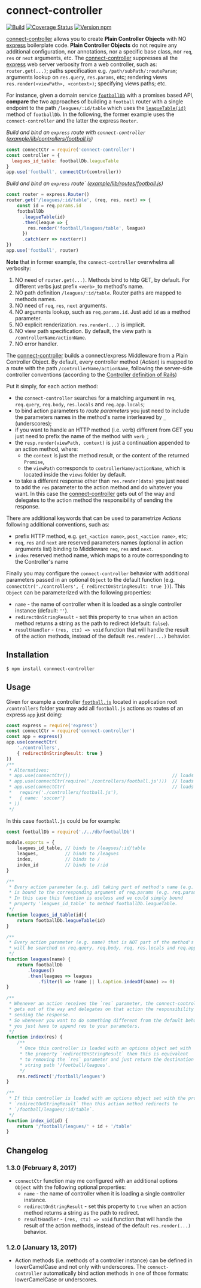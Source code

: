 # connect-controller

[![Build](https://travis-ci.org/CCISEL/connect-controller.svg?branch=master)](https://travis-ci.org/CCISEL/connect-controller)
[![Coverage Status](https://coveralls.io/repos/github/CCISEL/connect-controller/badge.svg?branch=master)](https://coveralls.io/github/CCISEL/connect-controller?branch=master)
[![Version npm](https://img.shields.io/npm/v/connect-controller.svg)](https://www.npmjs.com/package/connect-controller)

[connect-controller](https://www.npmjs.com/package/connect-controller) allows you to
create **Plain Controller Objects** with NO [express](https://www.npmjs.com/package/express)
boilerplate code. 
**Plain Controller Objects** do not require any additional configuration,
nor annotations, nor a specific base class, nor `req`, `res` or `next` arguments, etc.
The [connect-controller](https://www.npmjs.com/package/connect-controller) suppresses
all the [express](https://www.npmjs.com/package/express) web server verbosity
from a web controller, such as:
`router.get(...)`; paths specification e.g. `/path/subPath/:routeParam`;
arguments lookup on `res.query`, `res.params`, etc;  rendering views
`res.render(<viewPath>, <context>)`; specifying views paths; etc.

For instance, given a domain service [`footballDb`](example/lib/db/footballDb.js)
with a promises based API, **compare** the two approaches of building a `football` router
with a single endpoint to the path `/leagues/:id/table` which uses the
[`leagueTable(id)`](example/lib/db/footballDb.js#L35) method of `footballDb`.
In the following, the former example uses the `connect-controller` and the latter the express `Router`.

_Build and bind an `express` route with `connect-controller` ([example/lib/controllers/football.js](example/lib/controllers/football.js))_
```js
const connectCtr = require('connect-controller')
const controller = {
  leagues_id_table: footballDb.leagueTable
}
app.use('football', connectCtr(controller))
```  

_Build and bind an `express` route` ([example/lib/routes/football.js](example/lib/routes/football.js))_
```js
const router = express.Router()
router.get('/leagues/:id/table', (req, res, next) => {
    const id = req.params.id
    footballDb
      .leagueTable(id)
      .then(league => {
        res.render('football/leagues/table', league)
      })
      .catch(err => next(err))
})
app.use('football', router)
```

**Note** that in former example, the `connect-controller` overwhelms all verbosity:
  1. NO need of `router.get(...)`. Methods bind to http GET, by default. For different verbs 
  just prefix `<verb>_`to method's name.
  2. NO path definition `/leagues/:id/table`. Router paths are mapped to methods names.
  2. NO need of `req`, `res`, `next` arguments.
  3. NO arguments lookup, such as `req.params.id`. Just add `id` as a method parameter.
  4. NO explicit renderization. `res.render(...)` is implicit.
  5. NO view path specification. By default, the view path is `/controllerName/actionName`.
  6. NO error handler.

The [connect-controller](https://www.npmjs.com/package/connect-controller)
builds a connect/express Middleware from a Plain Controller Object.
By default, every controller method (_Action_) is mapped to a route with the path
`/controllerName/actionName`, following the server-side controller conventions
(according to the [Controller definition of Rails]( https://en.wikipedia.org/wiki/Ruby_on_Rails#Technical_overview))

Put it simply, for each action method:

* the `connect-controller` searches for a matching argument in `req`, `req.query`, `req.body`, 
`res.locals` and `req.app.locals`;
* to bind action parameters to _route parameters_ you just need to include
the parameters names in the method's name interleaved by `_` (underscores);
* if you want to handle an HTTP method (i.e. verb) different from GET you just need to
prefix the name of the method with `verb_`;
* the `resp.render(viewPath, context)` is just a continuation appended to an action method,
where:
   * the `context` is just the method result, or the content of the returned `Promise`,
   * the `viewPath` corresponds to `controllerName/actionName`, which is located inside the `views` folder by default.
* to take a different response other than `res.render(data)` you just need to add the
`res` parameter to the action method and do whatever you want. In this case the 
[connect-controller](https://www.npmjs.com/package/connect-controller) gets out of the way and delegates
to the action method the responsibility of sending the response.

There are additional keywords that can be used to parametrize _Actions_
following additional conventions, such as:
   * prefix HTTP method, e.g. `get_<action name>`, `post_<action name>`, etc; 
   * `req`, `res` and `next` are reserved parameters names (optional in action arguments
   list) binding to Middleware `req`, `res` and `next`.
   * `index` reserved method name, which maps to a route corresponding to the Controller's
   name

Finally you may configure the `connect-controller` behavior with additional parameters 
passed in an optional `Object` to the default function (e.g. `connectCtr('./controllers', { redirectOnStringResult: true })`).
This `Object` can be parameterized with the following properties:
   * `name` - the name of controller when it is loaded as a single controller instance (default: `''`).
   * `redirectOnStringResult` - set this property to `true` when an action method returns a string as the path to redirect (default: `false`).
   * `resultHandler` - `(res, ctx) => void` function that will handle the result of the action methods, instead of the default `res.render(...)` behavior.
  
## Installation

    $ npm install connnect-controller

## Usage

Given for example a controller [`football.js`](example/lib/controllers/football.js)
located in application root `/controllers`
folder you may add all `football.js` actions as routes of an express `app` just doing:

```js
const express = require('express')
const connectCtr = require('connect-controller')
const app = express()
app.use(connectCtr(
    './controllers',
    { redirectOnStringResult: true }
))
/**
 * Alternatives:
 * app.use(connectCtr())                                      // loads all controllers located in controllers folder
 * app.use(connectCtr(require('./controllers/football.js')))  // loads a single controller object
 * app.use(connectCtr(                                        // loads a single controller object with name soccer
 *   require('./controllers/football.js'),
 *   { name: 'soccer'} 
 * ))  
 */
```

In this case `football.js` could be for example:

```js
const footballDb = require('./../db/footballDb')

module.exports = {
    leagues_id_table, // binds to /leagues/:id/table
    leagues,          // binds to /leagues
    index,            // binds to /
    index_id          // binds to /:id
}

/**
 * Every action parameter (e.g. id) taking part of method's name (e.g. _id_)
 * is bound to the corresponding argument of req.params (e.g. req.params.id).
 * In this case this function is useless and we could simply bound 
 * property 'leagues_id_table' to method footballDb.leagueTable.
 */
function leagues_id_table(id){
    return footballDb.leagueTable(id)
}

/**
 * Every action parameter (e.g. name) that is NOT part of the method's name
 * will be searched on req.query, req.body, req, res.locals and req.app.locals.
 */
function leagues(name) {
    return footballDb
        .leagues()
        .then(leagues => leagues
            .filter(l => !name || l.caption.indexOf(name) >= 0)
}

/**
 * Whenever an action receives the `res` parameter, the connect-controller
 * gets out of the way and delegates on that action the responsibility of
 * sending the response.
 * So whenever you want to do something different from the default behavior 
 * you just have to append res to your parameters.
 */
function index(res) {
    /**
     * Once this controller is loaded with an options object set with
     * the property `redirectOnStringResult` then this is equivalent
     * to removing the `res` parameter and just return the destination
     * string path '/football/leagues'.
     */
    res.redirect('/football/leagues')
}

/**
 * If this controller is loaded with an options object set with the property 
 * `redirectOnStringResult` then this action method redirects to 
 * `/football/leagues/:id/table`.
 */
function index_id(id) {
    return '/football/leagues/' + id + '/table'
}

```

## Changelog

### 1.3.0 (February 8, 2017)

* `connectCtr` function may me configured with an additional options `Object` 
with the following optional properties:
   * `name` - the name of controller when it is loading a single controller instance.
   * `redirectOnStringResult` - set this property to `true` when an action method returns a string as the path to redirect.
   * `resultHandler` - `(res, ctx) => void` function that will handle the result of the action methods, instead of the default `res.render(...)` behavior.

### 1.2.0 (January 13, 2017)

* Action methods (i.e. methods of a controller instance) can be defined in lowerCamelCase and not only with
underscores. The `connect-controller` automatically bind action methods in one of those formats:
 lowerCamelCase or underscores. 